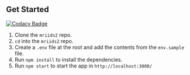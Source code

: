  ## Get Started

[![Codacy Badge](https://api.codacy.com/project/badge/Grade/6ef8fa8fa1134466ab3aa2a1c3396e6f)](https://app.codacy.com/gh/healthmap/mriids2?utm_source=github.com&utm_medium=referral&utm_content=healthmap/mriids2&utm_campaign=Badge_Grade)

 
 1. Clone the `mriids2` repo.
 2. `cd` into the `mriids2` repo.
 3. Create a `.env` file at the root and add the contents from the `env.sample` file.
 4. Run `npm install` to install the dependencies.
 5. Run `npm start` to start the app in `http://localhost:3000/`
